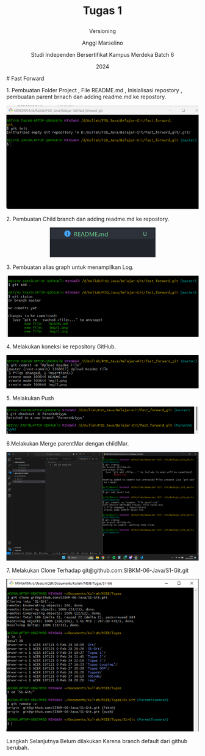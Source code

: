 # <p align = "center"> Tugas 1</p>
<p align = "center"> Versioning</p>
<p align="center"> Anggi Marselino </p>

<p align="center"> Studi Independen Bersertifikat Kampus Merdeka Batch 6 </p>
<p align="center"> 2024</p>
# Fast Forward
<p>
1. Pembuatan Folder Project , File README.md , Inisialisasi repostory , pembuatan parent brnach dan adding readme.md ke repostory.
</p>
<p align="center">
  <img src="img/1.png" />
</p>
2. Pembuatan Child branch dan adding readme.md ke repostory.
<p align="center">
  <img src="img/2.png" />
</p>
3. Pembuatan alias graph untuk menampilkan Log.
<p align="center">
  <img src="img/3.png" />
</p>
4. Melakukan koneksi ke repository GitHub. 
<p align="center">
  <img src="img/4.png" />
</p>
5. Melakukan Push 
<p align="center">
  <img src="img/5.png" />
</p>
6.Melakukan Merge parentMar dengan childMar.
<p align="center">
  <img src="img/6.png" />
</p>
7. Melakukan Clone Terhadap git@github.com:SIBKM-06-Java/S1-Git.git
<p align="center">
  <img src="img/7.PNG" />
</p>
Langkah Selanjutnya Belum dilakukan Karena branch default dari github berubah.